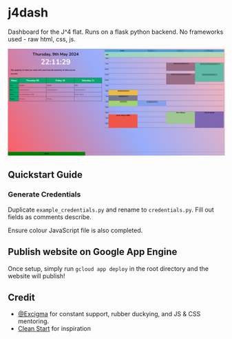 # j4dash

Dashboard for the J^4 flat.
Runs on a flask python backend. No frameworks used - raw html, css, js.

![dashboard example image](./static/images/dashboard_example.png)

## Quickstart Guide

### Generate Credentials

Duplicate `example_credentials.py` and rename to `credentials.py`. Fill out fields as comments describe.

Ensure colour JavaScript file is also completed.

## Publish website on Google App Engine

Once setup, simply run `gcloud app deploy` in the root directory and the website will publish!

## Credit

- [@Excigma](https://github.com/Excigma) for constant support, rubber duckying, and JS & CSS mentoring.
- [Clean Start](https://cleanstart.page/) for inspiration
